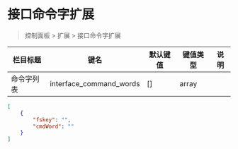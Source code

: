 # 接口命令字扩展

> 控制面板 > 扩展 > 接口命令字扩展

| 栏目标题 | 键名 | 默认键值 | 键值类型 | 说明 |
| --- | --- | --- | --- | --- |
| 命令字列表 | interface_command_words | [] | array |  |

```json
[
    {
        "fskey": "",
        "cmdWord": ""
    }
]
```
